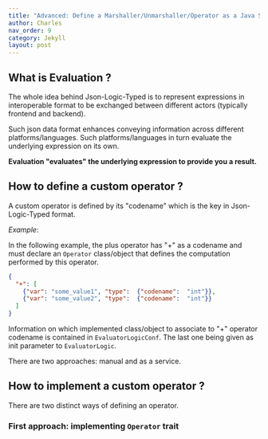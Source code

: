 ```yaml
---
title: "Advanced: Define a Marshaller/Unmarshaller/Operator as a Java Service"
author: Charles
nav_order: 9
category: Jekyll
layout: post
---
```


## What is Evaluation ?

The whole idea behind Json-Logic-Typed is to represent expressions in interoperable format
to be exchanged between different actors (typically frontend and backend).

Such json data format enhances conveying information across different platforms/languages.
Such platforms/languages in turn evaluate the underlying expression on its own.

**Evaluation "evaluates" the underlying expression to provide you a result.**

## How to define a custom operator ?

A custom operator is defined by its "codename" which is the key in Json-Logic-Typed format.

*Example*:

In the following example, the plus operator has "+" as a codename and must declare an `Operator`
class/object that defines the computation performed by this operator.
```json
{
  "+": [
    {"var": "some_value1", "type":  {"codename":  "int"}},
    {"var": "some_value2", "type":  {"codename":  "int"}}
  ]
}
```

Information on which implemented class/object to associate to "+" operator codename is contained in `EvaluatorLogicConf`.
The last one being given as init parameter to `EvaluatorLogic`.

There are two approaches: manual and as a service.



## How to implement a custom operator ?

There are two distinct ways of defining an operator.

### First approach: implementing `Operator` trait




